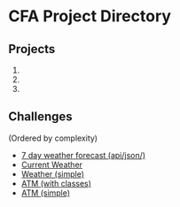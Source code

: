 # CFA Project Directory


## Projects
1. 
2. 
3. 

## Challenges 
(Ordered by complexity)

* [7 day weather forecast (api/json/)](https://github.com/BinnyK/cfa-ex-atm)
* [Current Weather](https://github.com/BinnyK/cfa-ex-atm)
* [Weather (simple)](https://github.com/BinnyK/cfa-ex-temperature)
* [ATM (with classes)](https://github.com/BinnyK/cfa-ex-atm-v2)
* [ATM (simple)](https://github.com/BinnyK/cfa-ex-atm)


